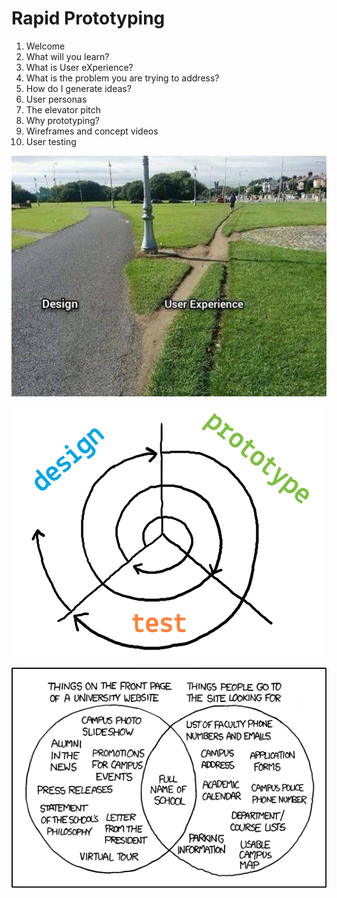# Rapid Prototyping

1. Welcome
2. What will you learn?
3. What is User eXperience?
4. What is the problem you are trying to address?
5. How do I generate ideas?
6. User personas
7. The elevator pitch
8. Why prototyping?
9. Wireframes and concept videos
10. User testing


![](assets/design-vs-UX.jpg)

![](assets/iterative-process.png)

![](assets/xkcd-university-website.png)
